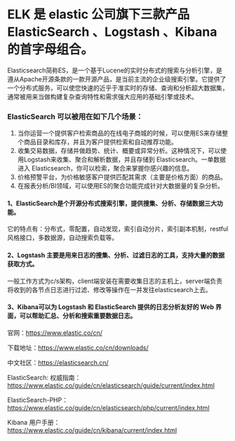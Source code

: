 # ELK 是 elastic 公司旗下三款产品 ElasticSearch 、Logstash 、Kibana 的首字母组合。

Elasticsearch简称ES，是一个基于Lucene的实时分布式的搜索与分析引擎，是遵从Apache开源条款的一款开源产品，是当前主流的企业级搜索引擎。它提供了一个分布式服务，可以使您快速的近乎于准实时的存储、查询和分析超大数据集，通常被用来当做构建复杂查询特性和需求强大应用的基础引擎或技术。

### ElasticSearch 可以被用在如下几个场景：
1. 当你运营一个提供客户检索商品的在线电子商城的时候，可以使用ES来存储整个商品目录和库存，并且为客户提供检索和自动推荐功能。
2. 收集交易数据，存储并做趋势、统计、概要或异常分析。这种情况下，可以使用Logstash来收集、聚合和解析数据，并且存储到 Elasticsearch。一单数据进入 Elasticsearch，你可以检索，聚合来掌握你感兴趣的信息。 
3. 价格预警平台，为价格敏感客户提供匹配其需求（主要是价格方面）的商品。 
4. 在报表分析/BI领域，可以使用ES的聚合功能完成针对大数据量的复杂分析。

#### 1、ElasticSearch是个开源分布式搜索引擎，提供搜集、分析、存储数据三大功能。

它的特点有：分布式，零配置，自动发现，索引自动分片，索引副本机制，restful风格接口，多数据源，自动搜索负载等。

#### 2、Logstash 主要是用来日志的搜集、分析、过滤日志的工具，支持大量的数据获取方式。

一般工作方式为c/s架构，client端安装在需要收集日志的主机上，server端负责将收到的各节点日志进行过滤、修改等操作在一并发往elasticsearch上去。

#### 3、Kibana可以为 Logstash 和 ElasticSearch 提供的日志分析友好的 Web 界面，可以帮助汇总、分析和搜索重要数据日志。


官网：https://www.elastic.co/cn/

下载地址：https://www.elastic.co/cn/downloads/

中文社区：https://elasticsearch.cn/

ElasticSearch: 权威指南：https://www.elastic.co/guide/cn/elasticsearch/guide/current/index.html

ElasticSearch-PHP：https://www.elastic.co/guide/cn/elasticsearch/php/current/index.html

Kibana 用户手册：https://www.elastic.co/guide/cn/kibana/current/index.html
